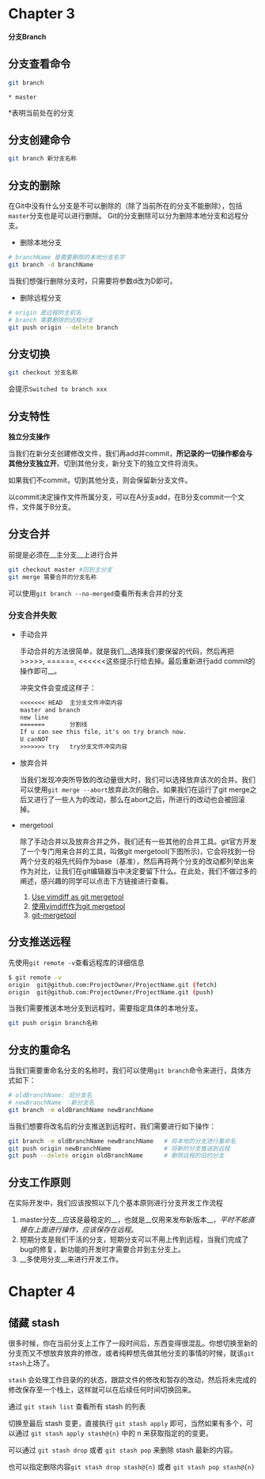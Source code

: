 # Chapter 3

__分支Branch__

## 分支查看命令

```bash
git branch
```

```
* master
```

*表明当前处在的分支

## 分支创建命令

```bash
git branch 新分支名称
```

## 分支的删除

在Git中没有什么分支是不可以删除的（除了当前所在的分支不能删除），包括`master`分支也是可以进行删除。
Git的分支删除可以分为删除本地分支和远程分支。

- 删除本地分支

```bash
# branchName 是需要删除的本地分支名字
git branch -d branchName
```

当我们想强行删除分支时，只需要将参数d改为D即可。

- 删除远程分支

```bash
# origin 是远程的主机名
# branch 需要删除的远程分支
git push origin --delete branch
```

## 分支切换

```bash
git checkout 分支名称
```

会提示```Switched to branch xxx```	

## 分支特性

__独立分支操作__

当我们在新分支创建修改文件，我们再add并commit，__所记录的一切操作都会与其他分支独立开__。切到其他分支，新分支下的独立文件将消失。

如果我们不commit，切到其他分支，则会保留新分支文件。

以commit决定操作文件所属分支，可以在A分支add，在B分支commit一个文件，文件属于B分支。

## 分支合并

前提是必须在__主分支__上进行合并

```bash
git checkout master #回到主分支
git merge 需要合并的分支名称
```

可以使用```git branch --no-merged```查看所有未合并的分支

### 分支合并失败

- 手动合并

  手动合并的方法很简单，就是我们__选择我们要保留的代码，然后再把>>>>>, ======, <<<<<<这些提示行给去掉。最后重新进行add commit的操作即可__。

  冲突文件会变成这样子：

  ```txt
  <<<<<<< HEAD 	主分支文件冲突内容
  master and branch
  new line
  ======= 		分割线
  If u can see this file, it's on try branch now.
  U canNOT
  >>>>>>> try 	try分支文件冲突内容
  ```

- 放弃合并

  当我们发现冲突所导致的改动量很大时，我们可以选择放弃该次的合并。我们可以使用`git merge --abort`放弃此次的融合。如果我们在运行了git merge之后又进行了一些人为的改动，那么在abort之后，所进行的改动也会被回滚掉。

- mergetool

  除了手动合并以及放弃合并之外，我们还有一些其他的合并工具。git官方开发了一个专门用来合并的工具，叫做git mergetool(下图所示)，它会将找到一份两个分支的祖先代码作为base（基准），然后再将两个分支的改动都列举出来作为对比，让我们在git编辑器当中决定要留下什么。在此处，我们不做过多的阐述，感兴趣的同学可以点击下方链接进行查看。

  1. [Use vimdiff as git mergetool](https://www.rosipov.com/blog/use-vimdiff-as-git-mergetool/)
  2. [使用vimdiff作为git mergetool](https://kinboyw.github.io/2018/10/09/Use-Vimdiff-As-Git-Mergetool/)
  3. [git-mergetool](https://www.lhsz.xyz/read/git-doc-zh/docs-16.md)

## 分支推送远程

先使用`git remote -v`查看远程库的详细信息

```bash
$ git remote -v
origin  git@github.com:ProjectOwner/ProjectName.git (fetch)
origin  git@github.com:ProjectOwner/ProjectName.git (push)
```

当我们需要推送本地分支到远程时，需要指定具体的本地分支。

```bash
git push origin branch名称
```

## 分支的重命名

当我们需要重命名分支的名称时，我们可以使用`git branch`命令来进行，具体方式如下：

```bash
# oldBranchName: 旧分支名
# newBranchName ：新分支名
git branch -m oldBranchName newBranchName
```

当我们想要将改名后的分支推送到远程时，我们需要进行如下操作：

```bash
git branch -m oldBranchName newBranchName   # 将本地的分支进行重命名
git push origin newBranchName               # 将新的分支推送到远程        
git push --delete origin oldBranchName      # 删除远程的旧的分支 
```

## 分支工作原则

在实际开发中，我们应该按照以下几个基本原则进行分支开发工作流程

1. master分支__应该是最稳定的__，也就是__仅用来发布新版本__，*平时不能直接在上面进行操作，应该保存在远程*。
2. 短期分支是我们干活的分支，短期分支可以不用上传到远程，当我们完成了bug的修复，新功能的开发时才需要合并到主分支上。
3. __多使用分支__来进行开发工作。

# Chapter 4

## 储藏 stash

很多时候，你在当前分支上工作了一段时间后，东西变得很混乱。你想切换至新的分支而又不想放弃放弃的修改，或者纯粹想先做其他分支的事情的时候，就该`git stash`上场了。

`stash` 会处理工作目录的的状态，跟踪文件的修改和暂存的改动，然后将未完成的修改保存至一个栈上，这样就可以在后续任何时间切换回来。

通过 `git stash list` 查看所有 stash 的列表

切换至最后 stash 变更，直接执行 `git stash apply` 即可，当然如果有多个，可以通过 `git stash apply stash@{n}` 中的 n 来获取指定的的变更。

可以通过 `git stash drop` 或者 `git stash pop` 来删除 stash 最新的内容。

也可以指定删除内容`git stash drop stash@{n}` 或者 `git stash pop stash@{n}`
